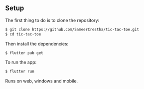 ## Setup

The first thing to do is to clone the repository:

```sh {"id":"01HXZX0XCFN1DVAD016BD2NKZT"}
$ git clone https://github.com/SameerCrestha/tic-tac-toe.git
$ cd tic-tac-toe
```

Then install the dependencies:

```sh {"id":"01HXZX0XCG1PQ0W4ECQ0R0Y1ZG"}
$ flutter pub get
```

To run the app:

```sh {"id":"01HXZX0XCG1PQ0W4ECQ0R0Y1ZG"}
$ flutter run
```

Runs on web, windows and mobile.
